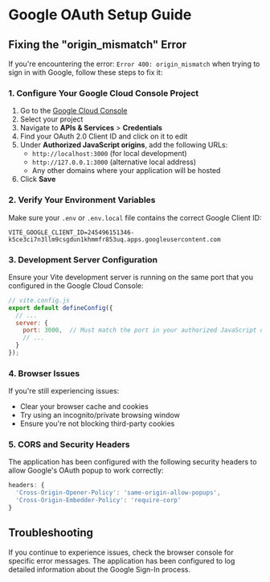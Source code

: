 # Google OAuth Setup Guide

## Fixing the "origin_mismatch" Error

If you're encountering the error: `Error 400: origin_mismatch` when trying to sign in with Google, follow these steps to fix it:

### 1. Configure Your Google Cloud Console Project

1. Go to the [Google Cloud Console](https://console.cloud.google.com/)
2. Select your project
3. Navigate to **APIs & Services** > **Credentials**
4. Find your OAuth 2.0 Client ID and click on it to edit
5. Under **Authorized JavaScript origins**, add the following URLs:
   - `http://localhost:3000` (for local development)
   - `http://127.0.0.1:3000` (alternative local address)
   - Any other domains where your application will be hosted
6. Click **Save**

### 2. Verify Your Environment Variables

Make sure your `.env` or `.env.local` file contains the correct Google Client ID:

```
VITE_GOOGLE_CLIENT_ID=245496151346-k5ce3ci7n3llm9csgdun1khmmfr853uq.apps.googleusercontent.com
```

### 3. Development Server Configuration

Ensure your Vite development server is running on the same port that you configured in the Google Cloud Console:

```javascript
// vite.config.js
export default defineConfig({
  // ...
  server: {
    port: 3000,  // Must match the port in your authorized JavaScript origins
    // ...
  }
});
```

### 4. Browser Issues

If you're still experiencing issues:

- Clear your browser cache and cookies
- Try using an incognito/private browsing window
- Ensure you're not blocking third-party cookies

### 5. CORS and Security Headers

The application has been configured with the following security headers to allow Google's OAuth popup to work correctly:

```javascript
headers: {
  'Cross-Origin-Opener-Policy': 'same-origin-allow-popups',
  'Cross-Origin-Embedder-Policy': 'require-corp'
}
```

## Troubleshooting

If you continue to experience issues, check the browser console for specific error messages. The application has been configured to log detailed information about the Google Sign-In process.
